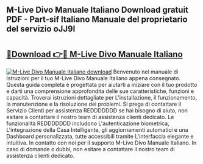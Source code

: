 ## M-Live Divo Manuale Italiano Download gratuit PDF - Part-sif Italiano Manuale del proprietario del servizio oJJ9I

# <h2><a href="http://dfepmc0.blite.top/?on=M-Live+Divo+Manuale+Italiano">🔗Download 👉🔴 M-Live Divo Manuale Italiano</a></h2>

[![M-Live Divo Manuale Italiano download](https://i.imgur.com/lujVjoI.png)](http://dfepmc0.blite.top/?on=M-Live+Divo+Manuale+Italiano)
Benvenuto nel manuale di Istruzioni per il tuo M-Live Divo Manuale Italiano appena consegnato. Questa guida completa è progettata per aiutarti a iniziare con il tuo prodotto e darti una comprensione approfondita delle sue caratteristiche, funzioni e capacità. Troverai istruzioni dettagliate per L'installazione, il funzionamento, la manutenzione e la risoluzione dei problemi. Si prega di contattare il Servizio Clienti per assistenza REDDDDDDD se hai bisogno di aiuto, non esitare a contattare il nostro team di assistenza clienti dedicato. Le funzionalità REDDDDDDD includono L'autenticazione biometrica, L'integrazione della Casa Intelligente, gli aggiornamenti automatici e una Dashboard personalizzata, tutte accessibili tramite L'interfaccia elegante e intuitiva. In contatto con noi per il supporto M-Live Divo Manuale Italiano. In caso di domande o dubbi, non esitare a contattare il nostro team di assistenza clienti dedicato.
